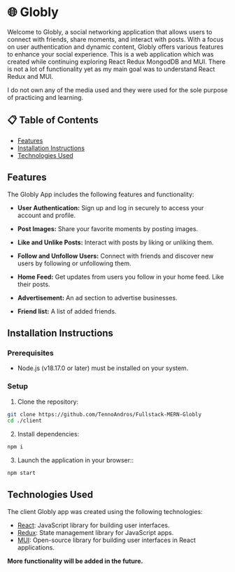 # 🌐 Globly

Welcome to Globly, a social networking application that allows users to connect with friends, share moments, and interact with posts. With a focus on user authentication and dynamic content, Globly offers various features to enhance your social experience. This is a web application which was created while continuing exploring React Redux MongodDB and MUI. There is not a lot of functionality yet as my main goal was to understand React Redux and MUI.

I do not own any of the media used and they were used for the sole purpose of practicing and learning.

## 📋 Table of Contents

- [Features](#features)
- [Installation Instructions](#installation-instructions)
- [Technologies Used](#technologies-used)

## Features

The Globly App includes the following features and functionality:

- **User Authentication:** Sign up and log in securely to access your account and profile.

- **Post Images:** Share your favorite moments by posting images.

- **Like and Unlike Posts:** Interact with posts by liking or unliking them.

- **Follow and Unfollow Users:** Connect with friends and discover new users by following or unfollowing them.

- **Home Feed:** Get updates from users you follow in your home feed. Like their posts.

- **Advertisement:** An ad section to advertise businesses.

- **Friend list:** A list of added friends.

## Installation Instructions

### Prerequisites

- Node.js (v18.17.0 or later) must be installed on your system.

### Setup

1. Clone the repository:

```bash
git clone https://github.com/TennoAndros/Fullstack-MERN-Globly
cd ./client
```

2. Install dependencies:

```bash
npm i
```

3. Launch the application in your browser::

```bash
npm start
```

## Technologies Used

The client Globly app was created using the following technologies:

- [React](https://react.dev/): JavaScript library for building user interfaces.
- [Redux](https://redux.js.org/): State management library for JavaScript apps.
- [MUI](https://mui.com/): Open-source library for building user interfaces in React applications.

**More functionality will be added in the future.**
